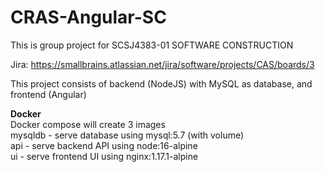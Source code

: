 # CRAS-Angular-SC

This is group project for SCSJ4383-01 SOFTWARE CONSTRUCTION

Jira: https://smallbrains.atlassian.net/jira/software/projects/CAS/boards/3 <br>

This project consists of backend (NodeJS) with MySQL as database, and frontend (Angular)

**Docker** <br>
Docker compose will create 3 images <br>
mysqldb - serve database using mysql:5.7 (with volume) <br>
api - serve backend API using node:16-alpine <br>
ui - serve frontend UI using nginx:1.17.1-alpine <br>
<br>
